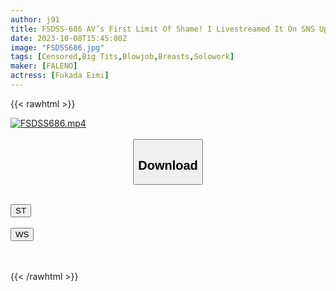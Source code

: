 ```yaml
---
author: j91
title: FSDSS-686 AV’s First Limit Of Shame! I Livestreamed It On SNS Up To 5 Seconds Before Having Sex, And I Was So Embarrassed That My Whole Body Became As Sensitive As My Clitoris Eimi Fukada
date: 2023-10-08T15:45:00Z
image: "FSDSS686.jpg"
tags: [Censored,Big Tits,Blowjob,Breasts,Solowork]
maker: [FALENO]
actress: [Fukada Eimi]
---
```



{{< rawhtml >}}

<div class="video" data-videoid="k3AvM72QapTOMxZ">
    <a href="javascript:;">
        <img src="https://my.j91.asia/posts/FSDSS686/FSDSS686.jpg" width="WIDTH" height="HEIGHT" alt="FSDSS686.mp4" loading="lazy">
    </a>
</div>

<script type="text/javascript" src="https://j91.asia/asset/on-demand-st.js"></script>

<br>
  <link rel="stylesheet" href="https://j91.asia/asset/bs5.css">
  
  <center>
  <button class="btn btn-primary" type="button" data-bs-toggle="collapse" data-bs-target=".multi-collapse" aria-expanded="false" aria-controls="multiCollapseExample1 multiCollapseExample2"><h2>Download</h2></button></center>
</p>
<div class="row">
  <div class="col">
    <div class="collapse multi-collapse" id="multiCollapseExample1">
      <div class="card card-body">
	      	      <br>
<div class="buttons">  
<a href="https://streamtape.to/v/k3AvM72QapTOMxZ"><button class="btn-hover color-3"><i class="fa fa-download"></i> ST</button></a></div>
    </div>
  </div>
</div>
  <div class="col">
    <div class="collapse multi-collapse" id="multiCollapseExample2">
      <div class="card card-body">
	      <br>
<div class="buttons">
    <a href="https://wolfstream.tv/zenx5bop399k"><button class="btn-hover color-9"><i class="fa fa-download"></i> WS</button></a></div>
<br><br>
      </div>
    </div>
  </div>
</div>

{{< /rawhtml >}}